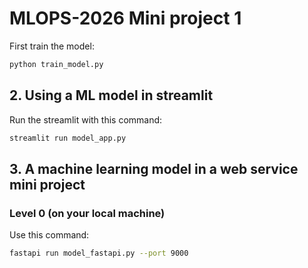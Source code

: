# MLOPS-2026 Mini project 1
First train the model:
```bash
python train_model.py
```

## 2. Using a ML model in streamlit
Run the streamlit with this command:
```bash
streamlit run model_app.py
```

## 3. A machine learning model in a web service mini project

### Level 0 (on your local machine) 
Use this command:
```bash
fastapi run model_fastapi.py --port 9000
```